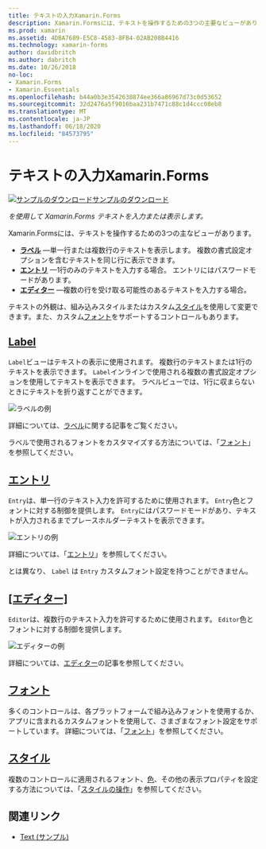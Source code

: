 ```yaml
---
title: テキストの入力Xamarin.Forms
description: Xamarin.Formsには、テキストを操作するための3つの主要なビューがあります。この記事では、アプリケーションにテキストを入力して表示する方法について説明し Xamarin.Forms ます。
ms.prod: xamarin
ms.assetid: 4DBA7689-E5C8-4583-8FB4-02AB208B4416
ms.technology: xamarin-forms
author: davidbritch
ms.author: dabritch
ms.date: 10/26/2018
no-loc:
- Xamarin.Forms
- Xamarin.Essentials
ms.openlocfilehash: b44a0b3e3542638874ee366a86967d73c0d53652
ms.sourcegitcommit: 32d2476a5f9016baa231b7471c88c1d4ccc08eb8
ms.translationtype: MT
ms.contentlocale: ja-JP
ms.lasthandoff: 06/18/2020
ms.locfileid: "84573795"
---
```

# <a name="text-in-xamarinforms"></a>テキストの入力Xamarin.Forms

[![サンプルのダウンロード](~/media/shared/download.png)サンプルのダウンロード](https://docs.microsoft.com/samples/xamarin/xamarin-forms-samples/userinterface-text)

_を使用して Xamarin.Forms テキストを入力または表示します。_

Xamarin.Formsには、テキストを操作するための3つの主なビューがあります。

- **[ラベル](#label)** &mdash;単一行または複数行のテキストを表示します。 複数の書式設定オプションを含むテキストを同じ行に表示できます。
- **[エントリ](#entry)** &mdash;1行のみのテキストを入力する場合。 エントリにはパスワードモードがあります。
- **[エディター](#editor)** &mdash;複数の行を受け取る可能性のあるテキストを入力する場合。

テキストの外観は、組み込みスタイルまたはカスタム[スタイル](#styles)を使用して変更できます。また、カスタム[フォント](#fonts)をサポートするコントロールもあります。

## <a name="label"></a>[Label](label.md)

`Label`ビューはテキストの表示に使用されます。 複数行のテキストまたは1行のテキストを表示できます。 `Label`インラインで使用される複数の書式設定オプションを使用してテキストを表示できます。 ラベルビューでは、1行に収まらないときにテキストを折り返すことができます。

![ラベルの例](images/label.png)

詳細については、[ラベル](label.md)に関する記事をご覧ください。

ラベルで使用されるフォントをカスタマイズする方法については、「[フォント](fonts.md)」を参照してください。

## <a name="entry"></a>[エントリ](entry.md)

`Entry`は、単一行のテキスト入力を許可するために使用されます。 `Entry`色とフォントに対する制御を提供します。 `Entry`にはパスワードモードがあり、テキストが入力されるまでプレースホルダーテキストを表示できます。

![エントリの例](images/entry.png)

詳細については、「[エントリ](entry.md)」を参照してください。

とは異なり、 `Label` は `Entry` カスタムフォント設定を持つことができません。

## <a name="editor"></a>[[エディター]](editor.md)

`Editor`は、複数行のテキスト入力を許可するために使用されます。 `Editor`色とフォントに対する制御を提供します。

![エディターの例](images/editor.png)

詳細については、[エディター](editor.md)の記事を参照してください。

## <a name="fonts"></a>[フォント](fonts.md)

多くのコントロールは、各プラットフォームで組み込みフォントを使用するか、アプリに含まれるカスタムフォントを使用して、さまざまなフォント設定をサポートしています。 詳細については、「[フォント](fonts.md)」を参照してください。

## <a name="styles"></a>[スタイル](styles.md)

複数のコントロールに適用されるフォント、[色](~/xamarin-forms/user-interface/colors.md)、その他の表示プロパティを設定する方法については、「[スタイルの操作](~/xamarin-forms/user-interface/styles/index.md)」を参照してください。

## <a name="related-links"></a>関連リンク

- [Text (サンプル)](https://docs.microsoft.com/samples/xamarin/xamarin-forms-samples/userinterface-text)
